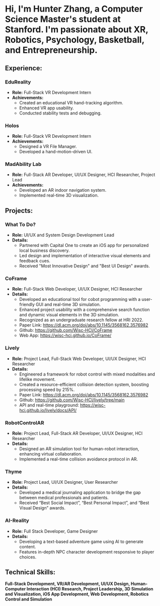 # Hi, I'm Hunter Zhang, a Computer Science Master's student at Stanford. I'm passionate about XR, Robotics, Psychology, Basketball, and Entrepreneurship. 

## Experience: 
### EduReality
- **Role:** Full-Stack VR Development Intern
- **Achievements:**
  - Created an educational VR hand-tracking algorithm.
  - Enhanced VR app usability.
  - Conducted stability tests and debugging.
### Holos
- **Role:** Full-Stack VR Development Intern
- **Achievements:**
  - Designed a VR File Manager.
  - Developed a hand-motion-driven UI.
### MadAbility Lab
- **Role:** Full-Stack AR Developer, UI/UX Designer, HCI Researcher, Project Lead
- **Achievements:**
  - Developed an AR indoor navigation system.
  - Implemented real-time 3D visualization.
 
## Projects:
### What To Do?
- **Role:** UI/UX and System Design Development Lead
- **Details:**
  - Partnered with Capital One to create an iOS app for personalized local business discovery.
  - Led design and implementation of interactive visual elements and feedback cues.
  - Received "Most Innovative Design" and "Best UI Design" awards.

### CoFrame
- **Role:** Full-Stack Web Developer, UI/UX Designer, HCI Researcher
- **Details:**
  - Developed an educational tool for cobot programming with a user-friendly GUI and real-time 3D simulation.
  - Enhanced project usability with a comprehensive search function and dynamic visual elements in the 3D simulation.
  - Recognized as an undergraduate research fellow at HRI 2022.
  - Paper Link: https://dl.acm.org/doi/abs/10.1145/3568162.3576982
  - Github: https://github.com/Wisc-HCI/CoFrame
  - Web App: https://wisc-hci.github.io/CoFrame/

### Lively
- **Role:** Project Lead, Full-Stack Web Developer, UI/UX Designer, HCI Researcher
- **Details:**
  - Engineered a framework for robot control with mixed modalities and lifelike movement.
  - Created a resource-efficient collision detection system, boosting processing speed by 215%.
  - Paper Link: https://dl.acm.org/doi/abs/10.1145/3568162.3576982
  - Github: https://github.com/Wisc-HCI/lively/tree/main
  - API and real-time playground: https://wisc-hci.github.io/lively/docs/API/

### RobotControlAR
- **Role:** Project Lead, Full-Stack AR Developer, UI/UX Designer, HCI Researcher
- **Details:**
  - Designed an AR simulation tool for human-robot interaction, enhancing virtual collaboration.
  - Implemented a real-time collision avoidance protocol in AR.

### Thyme
- **Role:** Project Lead, UI/UX Designer, User Researcher
- **Details:**
  - Developed a medical journaling application to bridge the gap between medical professionals and patients.
  - Received “Best Social Impact”, “Best Personal Impact”, and “Best Visual Design” awards.

### AI-Reality
- **Role:** Full Stack Developer, Game Designer
- **Details:**
  - Developing a text-based adventure game using AI to generate content.
  - Features in-depth NPC character development responsive to player choices.

## Technical Skills:

**Full-Stack Development, VR/AR Development, UI/UX Design, Human-Computer Interaction (HCI) Research, Project Leadership, 3D Simulation and Visualization, iOS App Development, Web Development, Robotics Control and Simulation**

 

